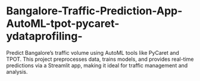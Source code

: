 # Bangalore-Traffic-Prediction-App-AutoML-tpot-pycaret-ydataprofiling-
Predict Bangalore’s traffic volume using AutoML tools like PyCaret and TPOT. This project preprocesses data, trains models, and provides real-time predictions via a Streamlit app, making it ideal for traffic management and analysis.
